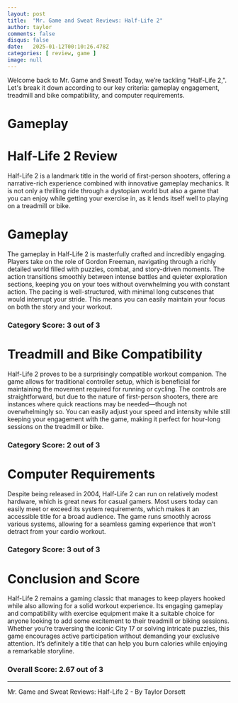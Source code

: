 ```yaml
---
layout: post
title:  "Mr. Game and Sweat Reviews: Half-Life 2"
author: taylor
comments: false
disqus: false
date:   2025-01-12T00:10:26.478Z
categories: [ review, game ]
image: null
---
```


Welcome back to Mr. Game and Sweat! Today, we’re tackling "Half-Life 2,". Let's break it down according to our key criteria: gameplay engagement, treadmill and bike compatibility, and computer requirements.

# Gameplay

# Half-Life 2 Review

Half-Life 2 is a landmark title in the world of first-person shooters, offering a narrative-rich experience combined with innovative gameplay mechanics. It is not only a thrilling ride through a dystopian world but also a game that you can enjoy while getting your exercise in, as it lends itself well to playing on a treadmill or bike. 

# Gameplay

The gameplay in Half-Life 2 is masterfully crafted and incredibly engaging. Players take on the role of Gordon Freeman, navigating through a richly detailed world filled with puzzles, combat, and story-driven moments. The action transitions smoothly between intense battles and quieter exploration sections, keeping you on your toes without overwhelming you with constant action. The pacing is well-structured, with minimal long cutscenes that would interrupt your stride. This means you can easily maintain your focus on both the story and your workout. 

### Category Score: 3 out of 3

# Treadmill and Bike Compatibility

Half-Life 2 proves to be a surprisingly compatible workout companion. The game allows for traditional controller setup, which is beneficial for maintaining the movement required for running or cycling. The controls are straightforward, but due to the nature of first-person shooters, there are instances where quick reactions may be needed—though not overwhelmingly so. You can easily adjust your speed and intensity while still keeping your engagement with the game, making it perfect for hour-long sessions on the treadmill or bike. 

### Category Score: 2 out of 3

# Computer Requirements

Despite being released in 2004, Half-Life 2 can run on relatively modest hardware, which is great news for casual gamers. Most users today can easily meet or exceed its system requirements, which makes it an accessible title for a broad audience. The game runs smoothly across various systems, allowing for a seamless gaming experience that won’t detract from your cardio workout. 

### Category Score: 3 out of 3

# Conclusion and Score

Half-Life 2 remains a gaming classic that manages to keep players hooked while also allowing for a solid workout experience. Its engaging gameplay and compatibility with exercise equipment make it a suitable choice for anyone looking to add some excitement to their treadmill or biking sessions. Whether you’re traversing the iconic City 17 or solving intricate puzzles, this game encourages active participation without demanding your exclusive attention. It’s definitely a title that can help you burn calories while enjoying a remarkable storyline.

### Overall Score: 2.67 out of 3

---

Mr. Game and Sweat Reviews: Half-Life 2 - By Taylor Dorsett
